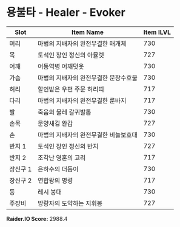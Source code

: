 #  용불타 -  Healer -  Evoker

| Slot | Item Name | Item ILVL |
|------|-----------|-----------|
| 머리 | 마법의 지배자의 완전무결한 매개체 | 730 |
| 목 | 토석인 장인 정신의 아뮬렛 | 727 |
| 어깨 | 어둠역병 어깨덧옷 | 730 |
| 가슴 | 마법의 지배자의 완전무결한 문장수호물 | 730 |
| 허리 | 할인받은 우편 주문 허리띠 | 717 |
| 다리 | 마법의 지배자의 완전무결한 룬바지 | 717 |
| 발 | 죽음의 물레 갈퀴발톱 | 730 |
| 손목 | 문양새김 완갑 | 727 |
| 손 | 마법의 지배자의 완전무결한 비늘보호대 | 730 |
| 반지 1 | 토석인 장인 정신의 반지 | 727 |
| 반지 2 | 조각난 영혼의 고리 | 717 |
| 장신구 1 | 은하수의 더듬이 | 730 |
| 장신구 2 | 연합왕의 명령 | 717 |
| 등 | 레시 붕대 | 730 |
| 주장비 | 방랑자의 도약하는 지휘봉 | 727 |

**Raider.IO Score:** 2988.4


